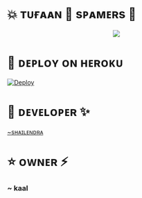 # 💥 ᴛᴜғᴀᴀɴ 💞 sᴘᴀᴍᴇʀs 💐

<p align="center">
  <img src="https://telegra.ph/file/f83154976190896c8f66a.jpg">
</p>


# 🚀 ᴅᴇᴘʟᴏʏ ᴏɴ ʜᴇʀᴏᴋᴜ 

[![Deploy](https://www.herokucdn.com/deploy/button.svg)](https://heroku.com/deploy)


# 🌸 ᴅᴇᴠᴇʟᴏᴘᴇʀ ✨

[~sʜᴀɪʟᴇɴᴅʀᴀ](https://t.me/its_heaven_king) 


# ⭐ ᴏᴡɴᴇʀ ⚡


### ~ kaal
